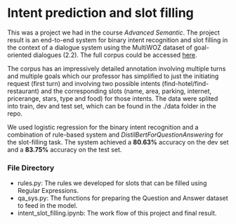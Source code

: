 # Intent prediction and slot filling

This was a project we had in the course *Advanced Semantic*. The project result is an end-to-end system for binary intent recognition and slot filling in the context of a dialogue system using the MultiWOZ dataset of goal-oriented dialogues (2.2). The full corpus could be accessed [here](https://github.com/budzianowski/multiwoz/tree/master/data/MultiWOZ_2.2). 

The corpus has an impressively detailed annotation involving multiple turns and multiple goals which our professor has simplified to just the initiating request (first turn) and involving two possible intents (find-hotel/find-restaurant) and the corresponding slots (name, area, parking, internet, pricerange, stars, type and food) for those intents. The data were splited into train, dev and test set, which can be found in the ./data folder in the repo.

We used logistic regression for the binary intent recognition and a combination of rule-based system and *DistilBertForQuestionAnswering* for the slot-filling task. The system achieved a **80.63%** accuracy on the dev set and a **83.75%** accuracy on the test set.

### File Directory
  * rules.py: The rules we developed for slots that can be filled using Regular Expressions. 
  * qa_sys.py: The functions for preparing the Question and Answer dataset to feed in the model.
  * intent_slot_filling.ipynb: The work flow of this project and final result.
